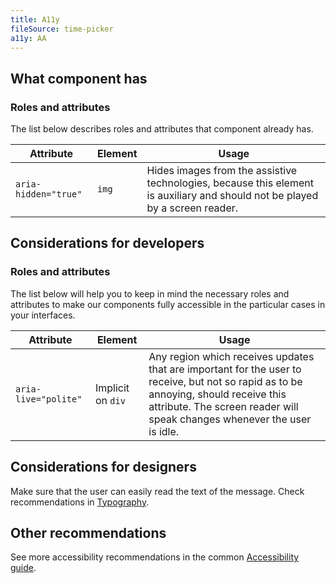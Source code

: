 ```yaml
---
title: A11y
fileSource: time-picker
a11y: AA
---
```


## What component has

### Roles and attributes

The list below describes roles and attributes that component already has.

| Attribute            | Element | Usage                                                                                                                        |
| -------------------- | ------- | ---------------------------------------------------------------------------------------------------------------------------- |
| `aria-hidden="true"` | `img`   | Hides images from the assistive technologies, because this element is auxiliary and should not be played by a screen reader. |

## Considerations for developers

### Roles and attributes

The list below will help you to keep in mind the necessary roles and attributes to make our components fully accessible in the particular cases in your interfaces.

| Attribute            | Element           | Usage                                                                                                                                                                                                            |
| -------------------- | ----------------- | ---------------------------------------------------------------------------------------------------------------------------------------------------------------------------------------------------------------- |
| `aria-live="polite"` | Implicit on `div` | Any region which receives updates that are important for the user to receive, but not so rapid as to be annoying, should receive this attribute. The screen reader will speak changes whenever the user is idle. |

## Considerations for designers

Make sure that the user can easily read the text of the message. Check recommendations in [Typography](/style/typography/typography-a11y/#considerations_for_designers).

## Other recommendations

See more accessibility recommendations in the common [Accessibility guide](/core-principles/a11y/).
